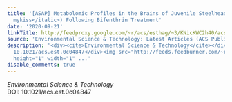 ```yaml
---
title: '[ASAP] Metabolomic Profiles in the Brains of Juvenile Steelhead (<italic toggle="yes">Oncorhynchus
  mykiss</italic>) Following Bifenthrin Treatment'
date: '2020-09-21'
linkTitle: http://feedproxy.google.com/~r/acs/esthag/~3/KNicKWC2h40/acs.est.0c04847
source: 'Environmental Science & Technology: Latest Articles (ACS Publications)'
description: '<div><cite>Environmental Science & Technology</cite></div><div>DOI:
  10.1021/acs.est.0c04847</div><img src="http://feeds.feedburner.com/~r/acs/esthag/~4/KNicKWC2h40"
  height="1" width="1" ...'
disable_comments: true
---
```

<div><cite>Environmental Science & Technology</cite></div><div>DOI: 10.1021/acs.est.0c04847</div><img src="http://feeds.feedburner.com/~r/acs/esthag/~4/KNicKWC2h40" height="1" width="1" ...
